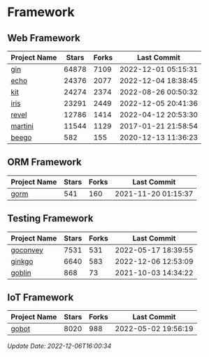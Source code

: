 # Framework

## Web Framework
| Project Name | Stars | Forks | Last Commit |
| ------------ | ----- | ----- | ----------- |
| [gin](https://github.com/gin-gonic/gin) | 64878 | 7109 | 2022-12-01 05:15:31 |
| [echo](https://github.com/labstack/echo) | 24376 | 2077 | 2022-12-04 18:38:45 |
| [kit](https://github.com/go-kit/kit) | 24274 | 2374 | 2022-08-26 00:50:32 |
| [iris](https://github.com/kataras/iris) | 23291 | 2449 | 2022-12-05 20:41:36 |
| [revel](https://github.com/revel/revel) | 12786 | 1414 | 2022-04-12 20:53:30 |
| [martini](https://github.com/go-martini/martini) | 11544 | 1129 | 2017-01-21 21:58:54 |
| [beego](https://github.com/astaxie/beego) | 582 | 155 | 2020-12-13 11:36:23 |

## ORM Framework
| Project Name | Stars | Forks | Last Commit |
| ------------ | ----- | ----- | ----------- |
| [gorm](https://github.com/jinzhu/gorm) | 541 | 160 | 2021-11-20 01:15:37 |

## Testing Framework
| Project Name | Stars | Forks | Last Commit |
| ------------ | ----- | ----- | ----------- |
| [goconvey](https://github.com/smartystreets/goconvey) | 7531 | 531 | 2022-05-17 18:39:55 |
| [ginkgo](https://github.com/onsi/ginkgo) | 6640 | 583 | 2022-12-06 12:53:09 |
| [goblin](https://github.com/franela/goblin) | 868 | 73 | 2021-10-03 14:34:22 |

## IoT Framework
| Project Name | Stars | Forks | Last Commit |
| ------------ | ----- | ----- | ----------- |
| [gobot](https://github.com/hybridgroup/gobot) | 8020 | 988 | 2022-05-02 19:56:19 |

*Update Date: 2022-12-06T16:00:34*